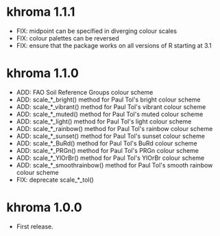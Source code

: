 # khroma 1.1.1

* FIX: midpoint can be specified in diverging colour scales
* FIX: colour palettes can be reversed
* FIX: ensure that the package works on all versions of R starting at 3.1

# khroma 1.1.0

* ADD: FAO Soil Reference Groups colour scheme
* ADD: scale_*_bright() method for Paul Tol's bright colour scheme
* ADD: scale_*_vibrant() method for Paul Tol's vibrant colour scheme
* ADD: scale_*_muted() method for Paul Tol's muted colour scheme
* ADD: scale_*_light() method for Paul Tol's light colour scheme
* ADD: scale_*_rainbow() method for Paul Tol's rainbow colour scheme
* ADD: scale_*_sunset() method for Paul Tol's sunset colour scheme
* ADD: scale_*_BuRd() method for Paul Tol's BuRd colour scheme
* ADD: scale_*_PRGn() method for Paul Tol's PRGn colour scheme
* ADD: scale_*_YlOrBr() method for Paul Tol's YlOrBr colour scheme
* ADD: scale_*_smoothrainbow() method for Paul Tol's smooth rainbow colour scheme
* FIX: deprecate scale_*_tol()

# khroma 1.0.0

* First release.
